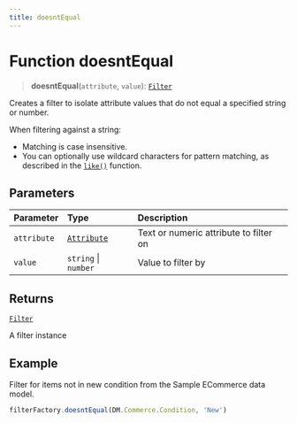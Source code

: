 ```yaml
---
title: doesntEqual
---
```


# Function doesntEqual

> **doesntEqual**(`attribute`, `value`): [`Filter`](../../../interfaces/interface.Filter.md)

Creates a filter to isolate attribute values that do not equal a specified string or number.

When filtering against a string:

 + Matching is case insensitive.
 + You can optionally use wildcard characters for pattern matching, as described in the
[`like()`](function.like.md) function.

## Parameters

| Parameter | Type | Description |
| :------ | :------ | :------ |
| `attribute` | [`Attribute`](../../../interfaces/interface.Attribute.md) | Text or numeric attribute to filter on |
| `value` | `string` \| `number` | Value to filter by |

## Returns

[`Filter`](../../../interfaces/interface.Filter.md)

A filter instance

## Example

Filter for items not in new condition from the Sample ECommerce data model.
```ts
filterFactory.doesntEqual(DM.Commerce.Condition, 'New')
```

